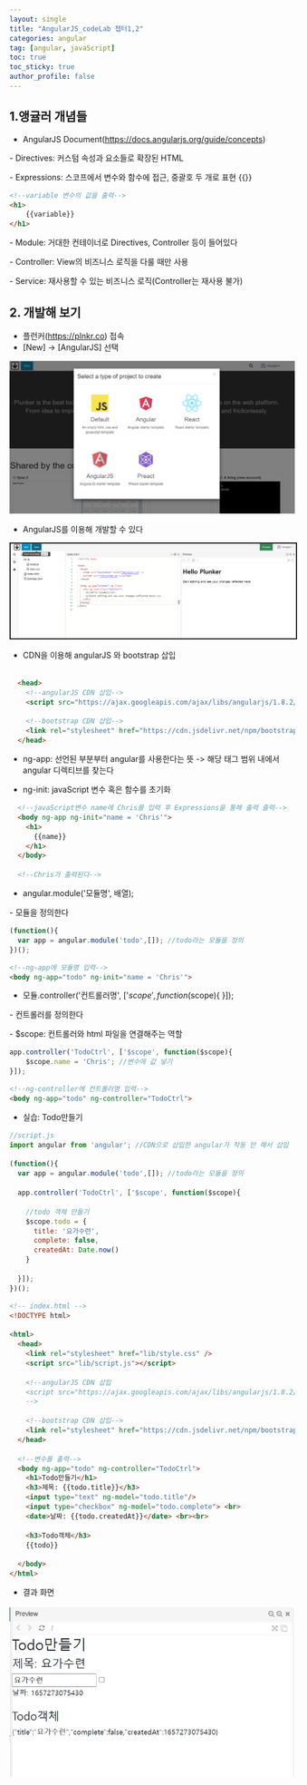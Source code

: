 ```yaml
---
layout: single
title: "AngularJS_codeLab 챕터1,2"
categories: angular
tag: [angular, javaScript]
toc: true
toc_sticky: true
author_profile: false
---
```

## 1.앵귤러 개념들

* AngularJS Document(https://docs.angularjs.org/guide/concepts)

\- Directives: 커스텀 속성과 요소들로 확장된 HTML

\- Expressions: 스코프에서 변수와 함수에 접근, 중괄호 두 개로 표현 {{}}

```html
<!--variable 변수의 값을 출력-->
<h1>  
    {{variable}}
</h1>
```

\- Module: 거대한 컨테이너로 Directives, Controller 등이 들어있다

\- Controller: View의 비즈니스 로직을 다룰 때만 사용

\- Service: 재사용할 수 있는 비즈니스 로직(Controller는 재사용 불가)



## 2. 개발해 보기

* 플런커(https://plnkr.co) 접속
* [New] -> [AngularJS] 선택

![image-20220707190608600](../../images/angularJS_codeLap/image-20220707190608600.png)



* AngularJS를 이용해 개발할 수 있다

<img src="../../images/angularJS_codeLap/image-20220707190910265.png" alt="image-20220707190910265" style="border:2px solid;" />



* CDN을 이용해 angularJS 와 bootstrap 삽입

```html

  <head>
    <!--angularJS CDN 삽입-->
    <script src="https://ajax.googleapis.com/ajax/libs/angularjs/1.8.2/angular.min.js"></script>

    <!--bootstrap CDN 삽입-->
    <link rel="stylesheet" href="https://cdn.jsdelivr.net/npm/bootstrap@5.1.3/dist/css/bootstrap.min.css"/>
  </head>
```

* ng-app: 선언된 부분부터 angular를 사용한다는 뜻 -> 해당 태그 범위 내에서 angular 디렉티브를 찾는다

* ng-init: javaScript 변수 혹은 함수를 초기화

```html
  <!--javaScript변수 name에 Chris를 입력 후 Expressions을 통해 출력 출력-->
  <body ng-app ng-init="name = 'Chris'">
    <h1>
      {{name}}
    </h1>
  </body>

  <!--Chris가 출력된다-->
```



* angular.module('모듈명', 배열);

\- 모듈을 정의한다

```javascript
(function(){
  var app = angular.module('todo',[]); //todo라는 모듈을 정의
})();
```

```html
<!--ng-app에 모듈명 입력-->
<body ng-app="todo" ng-init="name = 'Chris'">
```



* 모듈.controller('컨트롤러명', ['$scope', function($scope){   }]);

\- 컨트롤러를 정의한다

\- $scope: 컨트롤러와 html 파일을 연결해주는 역할

```javascript
app.controller('TodoCtrl', ['$scope', function($scope){   
    $scope.name = 'Chris'; //변수에 값 넣기
}]);
```

```html
<!--ng-controller에 컨트롤러명 입력-->
<body ng-app="todo" ng-controller="TodoCtrl">
```



* 실습: Todo만들기

```javascript
//script.js
import angular from 'angular'; //CDN으로 삽입한 angular가 작동 안 해서 삽입

(function(){
  var app = angular.module('todo',[]); //todo라는 모듈을 정의

  app.controller('TodoCtrl', ['$scope', function($scope){   
    
    //todo 객체 만들기
    $scope.todo = {
      title: '요가수련',
      complete: false,
      createdAt: Date.now()
    }
    
  }]);
})();
```

```html
<!-- index.html -->
<!DOCTYPE html>

<html>
  <head>
    <link rel="stylesheet" href="lib/style.css" />
    <script src="lib/script.js"></script>

    <!--angularJS CDN 삽입
    <script src="https://ajax.googleapis.com/ajax/libs/angularjs/1.8.2/angular.min.js"></script>
    -->

    <!--bootstrap CDN 삽입-->
    <link rel="stylesheet" href="https://cdn.jsdelivr.net/npm/bootstrap@5.1.3/dist/css/bootstrap.min.css"/>
  </head>

  <!--변수를 출력-->
  <body ng-app="todo" ng-controller="TodoCtrl">
    <h1>Todo만들기</h1>
    <h3>제목: {{todo.title}}</h3>
    <input type="text" ng-model="todo.title"/>
    <input type="checkbox" ng-model="todo.complete"> <br>
    <date>날짜: {{todo.createdAt}}</date> <br><br>

    <h3>Todo객체</h3>
    {{todo}}
    
  </body>
</html>
```



* 결과 화면

![image-20220708183818244](../../images/angularJS_codeLap/image-20220708183818244.png)



